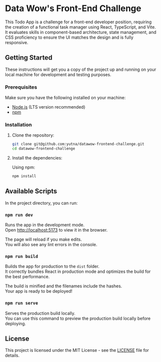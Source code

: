 # Data Wow's Front-End Challenge

This Todo App is a challenge for a front-end developer position, requiring the creation of a functional task manager using React, TypeScript, and Vite. It evaluates skills in component-based architecture, state management, and CSS proficiency to ensure the UI matches the design and is fully responsive.

## Getting Started

These instructions will get you a copy of the project up and running on your local machine for development and testing purposes.

### Prerequisites

Make sure you have the following installed on your machine:

- [Node.js](https://nodejs.org/) (LTS version recommended)
- [npm](https://www.npmjs.com/)

### Installation

1. Clone the repository:

    ```sh
    git clone git@github.com:yutna/datawow-frontend-challenge.git
    cd datawow-frontend-challenge
    ```

2. Install the dependencies:

    Using npm:

    ```sh
    npm install
    ```

## Available Scripts

In the project directory, you can run:

### `npm run dev`

Runs the app in the development mode.\
Open [http://localhost:5173](http://localhost:5173) to view it in the browser.

The page will reload if you make edits.\
You will also see any lint errors in the console.

### `npm run build`

Builds the app for production to the `dist` folder.\
It correctly bundles React in production mode and optimizes the build for the best performance.

The build is minified and the filenames include the hashes.\
Your app is ready to be deployed!

### `npm run serve`

Serves the production build locally.\
You can use this command to preview the production build locally before deploying.

## License

This project is licensed under the MIT License - see the [LICENSE](LICENSE) file for details.
